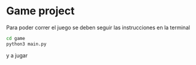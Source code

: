 # Game project

Para poder correr el juego se deben seguir las instrucciones en la terminal
```sh
cd game
python3 main.py
```
y a jugar